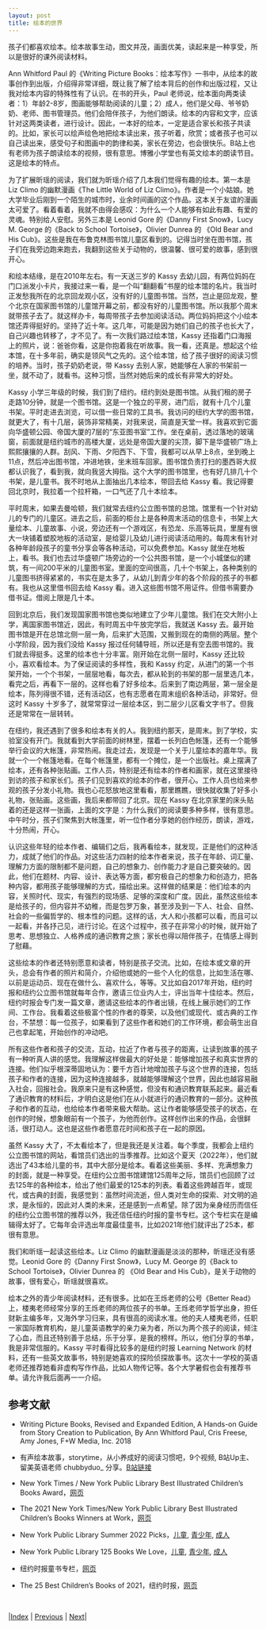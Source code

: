 ```yaml
---
layout: post
title: 绘本的世界
---
```


孩子们都喜欢绘本。绘本故事生动，图文并茂，画面优美，读起来是一种享受，所以是很好的课外阅读材料。

Ann Whitford Paul 的《Writing Picture Books：绘本写作》一书中，从绘本的故事创作到出版，介绍得非常详细，既让我了解了绘本背后的创作和出版过程，又让我对绘本内容的特殊性有了认识。在书的开头，Paul 老师说，绘本面向两类读者：1）年龄2-8岁，图画能够帮助阅读的儿童；2）成人，他们是父母、爷爷奶奶、老师、图书管理员。他们会陪伴孩子，为他们朗读。绘本的内容和文字，应该针对这两类读者，进行设计。因此，一本好的绘本，一定是适合家长和孩子共读的。比如，家长可以绘声绘色地把绘本读出来，孩子听着，欣赏；或者孩子也可以自己读出来，感受句子和图画中的韵律和美，家长在旁边，也会很快乐。B站上也有老师为孩子朗读绘本的视频，很有意思。博雅小学堂也有英文绘本的朗读节目。这是绘本的特点。

为了扩展昕瑶的阅读，我们就为昕瑶介绍了几本我们觉得有趣的绘本。第一本是 Liz Climo 的幽默漫画《The Little World of Liz Climo》。作者是一个小姑娘。她大学毕业后刚到一个陌生的城市时，业余时间画的这个作品。这本关于友谊的漫画太可爱了。看着看着，我就不由得会感叹：为什么一个人能够有如此有趣、有爱的灵魂。特别给人安慰。另外三本是 Leonid Gore 的《Danny First Snow》，Lucy M. George 的《Back to School Tortoise》，Olivier Dunrea 的 《Old Bear and His Cub》。这些是我在布鲁克林图书馆儿童区看到的。记得当时坐在图书馆，孩子们在我旁边跑来跑去，我翻到这些关于动物的，很温馨、很可爱的故事，感到很开心。

和绘本结缘，是在2010年左右。有一天送三岁的 Kassy 去幼儿园，有两位妈妈在门口派发小卡片，我接过来一看，是一个叫“翻翻看”书屋的绘本馆的名片。我当时正发愁我所在的北京回龙观小区，没有好的儿童图书馆。当然，岂止是回龙观，整个北京在国家图书馆的儿童馆开幕之前，都没有好的儿童图书馆。所以我那个周末就带孩子去了。就这样办卡，每周带孩子去参加阅读活动。两位妈妈把这个小绘本馆还弄得挺好的。坚持了近十年。这几年，可能是因为她们自己的孩子也长大了，自己兴趣也转移了，才不见了。有一次我们路过绘本馆，Kassy 还指着门口海报上的照片，说：爸爸你看，这是你抱着我在听故事。我一看，还真是。想起这个绘本馆，在十多年前，确实是领风气之先的。这个绘本馆，给了孩子很好的阅读习惯的培养。当时，孩子奶奶老说，带 Kassy 去别人家，她能够在人家的书架前一坐，就不动了，就看书。这种习惯，当然对她后来的成长有非常大的好处。

Kassy 小学三年级的时候，我们到了纽约。纽约到处是图书馆。从我们租的房子走路10分钟，就是一个图书馆。这是一个独立的平房，进门后，就有十几个儿童书架。平时走进去浏览，可以借一些日常的工具书。我访问的纽约大学的图书馆，就更大了，有十几层，装饰非常精美，对我来说，简直是天堂一样。我喜欢到它面向华盛顿公园、帝国大厦的7层的“东亚图书室”工作。坐在桌前，透过落地的玻璃窗，前面就是纽约城市的高楼大厦，远处是帝国大厦的尖顶，脚下是华盛顿广场上熙熙攘攘的人群。刮风、下雨、夕阳西下、下雪，我都可以从早上8点，坐到晚上11点，然后冲出图书馆，冲进地铁，坐末班车回家。图书馆负责打扫的墨西哥大叔都认识我了，看到我，就向我竖大拇指。这个大学的图书馆里，也有好几排几十个书架，是儿童书。我不时地从上面抽出几本绘本，带回去给 Kassy 看。我记得要回北京时，我拉着一个拉杆箱，一口气还了几十本绘本。

平时周末，如果去曼哈顿，我们就常去纽约公立图书馆的总馆。馆里有一个针对幼儿的专门的儿童区。进去之后，前面的柜台上是各种周末活动的信息卡，书架上大量绘本、儿童故事、小说，旁边还有一个游戏区，有恐龙、乐高等玩具，里屋有很大一块铺着塑胶地板的活动室，是给婴儿及幼儿进行阅读活动用的。每周末有针对各种年龄段孩子的童书分享会等各种活动，可以免费参加。Kassy 就坐在地板上，看书。我们也去过华盛顿广场旁边的一个公共图书馆，是一个小城堡似的建筑，有一间200平米的儿童图书室。里面的空间很高，几十个书架上，各种类别的儿童图书挤得紧紧的，书实在是太多了，从幼儿到青少年的各个阶段的孩子的书都有。我也从这里借书回去给 Kassy 看。进入这些图书馆不用证件。但借书需要办借书证。借阅上限是几十本。

回到北京后，我们发现国家图书馆也类似地建立了少年儿童馆。我们在交大附小上学，离国家图书馆近，因此，有时周五中午放完学后，我就送 Kassy 去。最开始图书馆是开在总馆北侧一层一角，后来扩大范围，又搬到现在的南侧的两层。整个小学阶段，因为我们没给 Kassy 报过任何辅导班，所以还是有空去图书馆的。我们就去得挺多。这里的绘本也十分丰富。刚开始在北侧一层时，Kassy 还比较小，喜欢看绘本。为了保证阅读的多样性，我和 Kassy 约定，从进门的第一个书架开始，一个个书架，一层层地看，每次去，都从轮到的书架的那一层里选几本，看完之后，再看下一层的。这样也看了好多绘本。后来到了南边两层，第一层全是绘本，陈列得很不错，还有活动区，也有志愿者在周末组织各种活动，非常好。但这时 Kassy 十岁多了，就常常穿过一层绘本区，到二层少儿区看文字书了。但我还是常常在一层转转。

在纽约，我还遇到了很多和绘本有关的人。我到纽约那天，是周末。到了学校，实验室没有开门。我就看到大学前面的树林里，摆着一长列白色帐篷，还有一个能够举行会议的大帐篷，非常热闹。我走过去，发现是一个关于儿童绘本的嘉年华。我就一个一个帐篷地看。在每个帐篷里，都有一个摊位，是一个出版社。桌上摆满了绘本，还有各种张贴画。工作人员，特别是还有绘本的作者和画家，就在这里接待到访的孩子和家长们。孩子们见到喜欢的绘本的作者，很开心。工作人员也给来参观的孩子分发小礼物。我也心花怒放地这里看看，那里瞧瞧，很快就收集了好多小礼物，张贴画。这些画，我后来都带回了北京。现在 Kassy 在北京家里的床头贴着的还是这样一张画，上面的文字是：为什么我们的阅读要多种多样，很有意思。中午时分，孩子们聚焦到大帐篷里，听一位作者分享她的创作经历，朗读，游戏，十分热闹，开心。

认识这些年轻的绘本作者、编辑们之后，我再看绘本，就发现，正是他们的这种活力，成就了他们的作品。对这些活力四射的绘本作者来说，孩子在年龄、词汇量、理解力方面的限制都不是问题，自己的想象力、创作能力才是自己要突破的。因此，他们在题材、内容、设计、表达等方面，都穷极自己的想象力和创造力，把各种内容，都用孩子能够理解的方式，描绘出来。这样做的结果是：他们绘本的内容，关照时代、现实，有强烈的现场感、足够的深度和广度。因此，虽然这些绘本是给孩子的，但内容并不幼稚，而是包罗万象，甚至涉及到一下人、社会、自然、社会的一些偏哲学的、根本性的问题。这样的话，大人和小孩都可以看，而且可以一起看，并各抒己见，进行讨论。在这个过程中，孩子在非常小的时候，就开始了思考、思想独立、人格养成的通识教育之旅；家长也得以陪伴孩子，在情感上得到了慰藉。

这些绘本的作者还特别愿意和读者，特别是孩子交流。比如，在绘本或文章的开头，总会有作者的照片和简介，介绍他或她的一些个人化的信息，比如生活在哪、以前是运动员、现在在做什么、喜欢什么，等等。又比如自2017年开始，纽约时报和纽约公立图书馆就每年合作，邀请三位业内人士，评出当年十佳绘本。然后，纽约时报会专门发一篇文章，邀请这些绘本的作者出镜，在线上展示她们的工作间、工作台。我看着这些极富个性的作者的尊荣，以及他们或现代、或古典的工作台，不禁想：每一位孩子，如果看到了这些作者和她们的工作环境，都会萌生出自己也拿起笔，开始创作的冲动吧。

所有这些作者和孩子的交流，互动，拉近了作者与孩子的距离，让读到故事的孩子有一种听真人讲的感觉。我理解这样做最大的好处是：能够增加孩子和真实世界的连接。他们似乎根深蒂固地认为：要千方百计地增加孩子与这个世界的连接，包括孩子和作者的连接，因为这种连接越多，就越能够理解这个世界，因此也越容易融入社会，回报社会。我原来只是有这种感觉，但没有和通识教育联系起来。最近看了通识教育的材料后，才明白这是他们在从小就进行的通识教育的一部分。这种孩子和作者的互动，也给绘本作者带来极大帮助。这让作者能够感受孩子的状态，在创作的时候，想象眼前有一个孩子，为他而创作。这样创作出来的作品，会很鲜活，很打动人。这也是这些作者愿意花时间和孩子在一起的原因。

虽然 Kassy 大了，不太看绘本了，但是我还是关注着。每个季度，我都会上纽约公立图书馆的网站，看馆员们选出的当季推荐。比如这个夏天（2022年），他们就选出了43本给儿童的书，其中大部分是绘本。看着这些美丽、多样、充满想象力的封面，就是一种享受。在纽约公立图书馆建馆125周年之际，馆员们也回顾了过去125年的各种绘本，给出了他们最爱的125本的列表。看着这些跨越百年，或现代，或古典的封面，我感觉到：虽然时间流逝，但人类对生命的探索、对文明的追求，是永恒的，因此对人类的未来，还是感到一点希望。除了因为亲身经历而信任的纽约公立图书馆的推荐以外，我还信任纽约时报的童书专栏。这个专栏实在是编辑得太好了。它每年会评选出年度最佳童书，比如2021年他们就评出了25本，都很有意思。

我们和昕瑶一起读这些绘本。Liz Climo 的幽默漫画是淡淡的那种，昕瑶还没有感觉。Leonid Gore 的《Danny First Snow》，Lucy M. George 的《Back to School Tortoise》，Olivier Dunrea 的 《Old Bear and His Cub》，是关于动物的故事，很有爱心，昕瑶就很喜欢。

绘本之外的青少年阅读材料，还有很多。比如在王烁老师的公号《Better Read》上，楼夷老师经常分享的王烁老师的两位孩子的书单。王烁老师学哲学出身，担任财新主编多年，又海外学习归来，具有很高的阅读水准。他的夫人楼夷老师，任职一家国际教育机构，是儿童英语教学的亲力亲为者，所以为两个孩子的阅读，倾注了心血，而且还特别善于总结，乐于分享，是我的榜样。所以，他们分享的书单，我是非常信服的。Kassy 平时看得比较多的是纽约时报 Learning Network 的材料，还有一些英文故事书，特别是她喜欢的探险侦探故事书。这次十一学校的英语老师还推荐她看非虚构写作作品，比如人物传记等。各个大学暑假也会有推荐书单。请允许我后面再一一介绍。

## 参考文献

- Writing Picture Books, Revised and Expanded Edition, A Hands-on Guide from Story Creation to Publication, By Ann Whitford Paul, Cris Freese, Amy Jones, F+W Media, Inc. 2018

- 有声绘本故事，storytime，从小养成好的阅读习惯吧，9个视频, B站Up主、留美英语老师 chubbyduo_ 分享。[B站链接](https://space.bilibili.com/11740446/channel/collectiondetail?sid=482172)

- New York Times / New York Public Library Best Illustrated Children’s Books Award，[网页](https://www.nytimes.com/2021/11/12/books/review/best-illustrated-childrens-books.html)

- The 2021 New York Times/New York Public Library Best Illustrated Children’s Books Winners at Work，[网页](https://www.nytimes.com/2021/11/12/books/review/artists-best-illustrated-childrens-books.html)

- New York Public Library Summer 2022 Picks，[儿童](https://www.nypl.org/books-more/recommendations/best-books/kids), [青少年](https://www.nypl.org/books-more/recommendations/staff-picks/teens), [成人](https://www.nypl.org/books-more/recommendations/staff-picks/adults)

- New York Public Library 125 Books We Love，[儿童](https://www.nypl.org/books-more/recommendations/125/kids), [青少年](https://www.nypl.org/books-more/recommendations/125/teens), [成人](https://www.nypl.org/books-more/recommendations/125/adults)

- 纽约时报童书专栏，[网页](https://www.nytimes.com/column/childrens-books)

- The 25 Best Children’s Books of 2021，纽约时报，[网页](https://www.nytimes.com/2021/12/03/books/review/25-best-childrens-books.html)

<br/>

|[Index](../../) | [Previous](3-7-speech) | [Next](4-summary)|